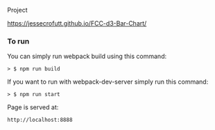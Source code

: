 Project

https://jessecrofutt.github.io/FCC-d3-Bar-Chart/

### To run

You can simply run webpack build using this command:

```
> $ npm run build
```

If you want to run with webpack-dev-server simply run this command:

```
> $ npm run start
```
Page is served at:
```
http://localhost:8888

```
